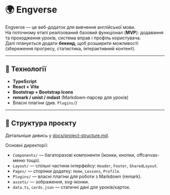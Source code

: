 # 🌍 Engverse

Engverse — це веб-додаток для вивчення англійської мови.  
На поточному етапі реалізований базовий функціонал (**MVP**): додавання та проходження уроків, система вправ і профіль користувача.  
Далі планується додати **бекенд**, щоб розширити можливості (збереження прогресу, статистика, інтерактивний контент).

---

## 🚀 Технології

- **TypeScript**
- **React + Vite**
- **Bootstrap + Bootstrap Icons**
- **remark / unist / mdast** (Markdown-парсер для уроків)
- Власні плагіни (див. `Plugins/`)

---

## 📂 Структура проєкту

Детальніше дивись у [docs/project-structure.md](./project-structure.md).

Основні директорії:

- `Components/` — багаторазові компоненти (іконки, кнопки, offcanvas-меню тощо).
- `Layout/` — спільні частини інтерфейсу: `Header`, `Footer`, `SharedLayout`.
- `Pages/` — сторінки додатку: `Home`, `Lessons`, `Profile`.
- `Plugins/` — власні плагіни для роботи з Markdown (remark).
- `assets/` — зображення, svg-іконки.
- `data.ts`, `cards.json` — статичні дані для уроків/карток.
